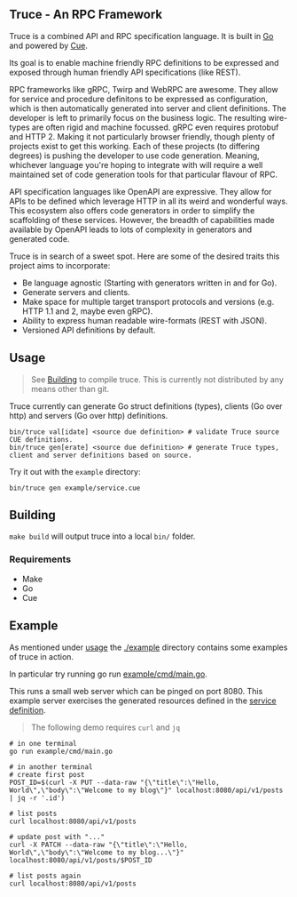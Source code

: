 Truce - An RPC Framework
------------------------

Truce is a combined API and RPC specification language. It is built in [Go](https://golang.org) and powered by [Cue](https://cuelang.org).

Its goal is to enable machine friendly RPC definitions to be expressed and exposed through human friendly API specifications (like REST). 

RPC frameworks like gRPC, Twirp and WebRPC are awesome. They allow for service and procedure definitons to be expressed as configuration, which is then automatically generated into server and client definitions. The developer is left to primarily focus on the business logic.
The resulting wire-types are often rigid and machine focussed. gRPC even requires protobuf and HTTP 2. Making it not particularly browser friendly, though plenty of projects exist to get this working. Each of these projects (to differing degrees) is pushing the developer to use code generation. Meaning, whichever language you're hoping to integrate with will require a well maintained set of code generation tools for that particular flavour of RPC.

API specification languages like OpenAPI are expressive. They allow for APIs to be defined which leverage HTTP in all its weird and wonderful ways. This ecosystem also offers code generators in order to simplify the scaffolding of these services. However, the breadth of capabilities made available by OpenAPI leads to lots of complexity in generators and generated code.

Truce is in search of a sweet spot. Here are some of the desired traits this project aims to incorporate:

- Be language agnostic (Starting with generators written in and for Go).
- Generate servers and clients.
- Make space for multiple target transport protocols and versions (e.g. HTTP 1.1 and 2, maybe even gRPC).
- Ability to express human readable wire-formats (REST with JSON).
- Versioned API definitions by default.

## Usage

> See [Building](#Building) to compile truce. This is currently not distributed by any means other than git.

Truce currently can generate Go struct definitions (types), clients (Go over http) and servers (Go over http) definitions.

```
bin/truce val[idate] <source due definition> # validate Truce source CUE definitions.
bin/truce gen[erate] <source due definition> # generate Truce types, client and server definitions based on source.
```

Try it out with the `example` directory:

```
bin/truce gen example/service.cue
```

## Building

`make build` will output truce into a local `bin/` folder.

### Requirements

- Make
- Go
- Cue

## Example

As mentioned under [usage](#Usage) the [./example](./example) directory contains some examples of truce in action.

In particular try running go run [example/cmd/main.go](./example/cmd/main.go).

This runs a small web server which can be pinged on port 8080. This example server exercises the generated resources defined in the [service definition](./example/service.cue).

> The following demo requires `curl` and `jq`

```
# in one terminal
go run example/cmd/main.go

# in another terminal
# create first post
POST_ID=$(curl -X PUT --data-raw "{\"title\":\"Hello, World\",\"body\":\"Welcome to my blog\"}" localhost:8080/api/v1/posts | jq -r '.id')

# list posts
curl localhost:8080/api/v1/posts

# update post with "..."
curl -X PATCH --data-raw "{\"title\":\"Hello, World\",\"body\":\"Welcome to my blog...\"}" localhost:8080/api/v1/posts/$POST_ID

# list posts again
curl localhost:8080/api/v1/posts
```
